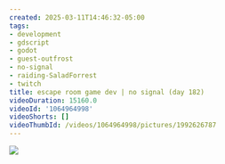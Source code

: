 ```yaml
---
created: 2025-03-11T14:46:32-05:00
tags:
- development
- gdscript
- godot
- guest-outfrost
- no-signal
- raiding-SaladForrest
- twitch
title: escape room game dev | no signal (day 182)
videoDuration: 15160.0
videoId: '1064964998'
videoShorts: []
videoThumbId: /videos/1064964998/pictures/1992626787
---
```


![](20250311194632.jpg)
